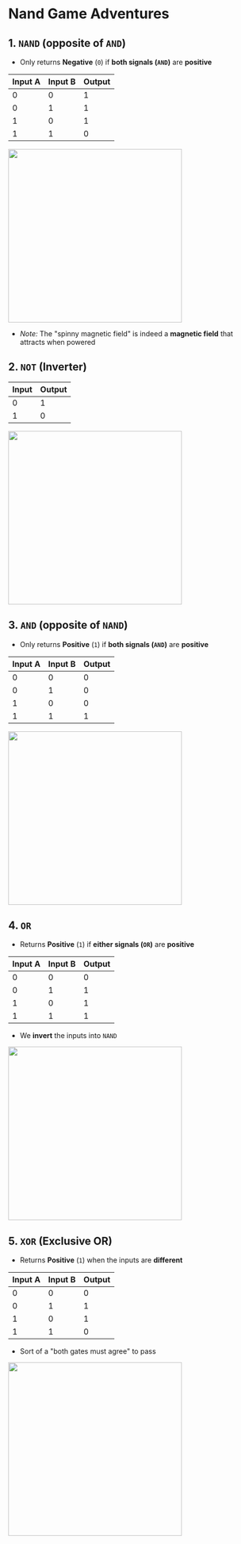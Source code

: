# Nand Game Adventures

## 1. `NAND` (opposite of `AND`)

- Only returns **Negative** (`0`) if **both signals (`AND`)** are **positive**

| Input A | Input B | Output |
| ------- | ------- | ------ |
| 0       | 0       | 1      |
| 0       | 1       | 1      |
| 1       | 0       | 1      |
| 1       | 1       | 0      |

<img src="assets/1.png" width="350"/>

- _Note:_ The "spinny magnetic field" is indeed a **magnetic field** that attracts when powered

## 2. `NOT` (Inverter)

| Input | Output |
| ----- | ------ |
| 0     | 1      |
| 1     | 0      |

<img src="assets/2.png" width="350"/>

## 3. `AND` (opposite of `NAND`)

- Only returns **Positive** (`1`) if **both signals (`AND`)** are **positive**

| Input A | Input B | Output |
| ------- | ------- | ------ |
| 0       | 0       | 0      |
| 0       | 1       | 0      |
| 1       | 0       | 0      |
| 1       | 1       | 1      |

<img src="assets/3.png" width="350"/>

## 4. `OR`

- Returns **Positive** (`1`) if **either signals (`OR`)** are **positive**

| Input A | Input B | Output |
| ------- | ------- | ------ |
| 0       | 0       | 0      |
| 0       | 1       | 1      |
| 1       | 0       | 1      |
| 1       | 1       | 1      |

- We **invert** the inputs into `NAND`

<img src="assets/4.png" width="350"/>

## 5. `XOR` (Exclusive OR)

- Returns **Positive** (`1`) when the inputs are **different**

| Input A | Input B | Output |
| ------- | ------- | ------ |
| 0       | 0       | 0      |
| 0       | 1       | 1      |
| 1       | 0       | 1      |
| 1       | 1       | 0      |

- Sort of a "both gates must agree" to pass

<img src="assets/5.png" width="350"/>
